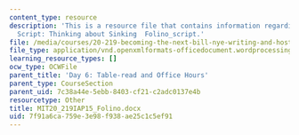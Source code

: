 ```yaml
---
content_type: resource
description: 'This is a resource file that contains information regarding PJ''s Draft
  Script: Thinking about Sinking  Folino_script.'
file: /media/courses/20-219-becoming-the-next-bill-nye-writing-and-hosting-the-educational-show-january-iap-2015/7f91a6ca759e3e98f938ae25c1c5ef91_MIT20_219IAP15_Folino.docx
file_type: application/vnd.openxmlformats-officedocument.wordprocessingml.document
learning_resource_types: []
ocw_type: OCWFile
parent_title: 'Day 6: Table-read and Office Hours'
parent_type: CourseSection
parent_uid: 7c38a44e-5ebb-8403-cf21-c2adc0137e4b
resourcetype: Other
title: MIT20_219IAP15_Folino.docx
uid: 7f91a6ca-759e-3e98-f938-ae25c1c5ef91
---
```

